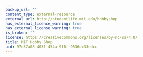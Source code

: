```yaml
---
backup_url: ''
content_type: external-resource
external_url: http://studentlife.mit.edu/hobbyshop
has_external_licence_warning: true
has_external_license_warning: true
is_broken: ''
license: https://creativecommons.org/licenses/by-nc-sa/4.0/
title: MIT Hobby Shop
uid: 97e37a08-4031-454a-9f6f-9536dc33edcc
---
```

